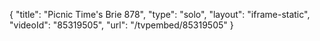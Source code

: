 {
    "title": "Picnic Time's Brie 878",
    "type": "solo",
    "layout": "iframe-static",
    "videoId": "85319505",
    "url": "\/tvpembed\/85319505"
}